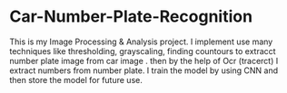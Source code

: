 # Car-Number-Plate-Recognition
This is my Image Processing & Analysis project. I implement use many techniques like thresholding, grayscaling, finding countours to extracct number plate image from car image . then by the help of Ocr (tracerct) I extract numbers from number plate.
I train the model by using CNN and then store the model for future use.
